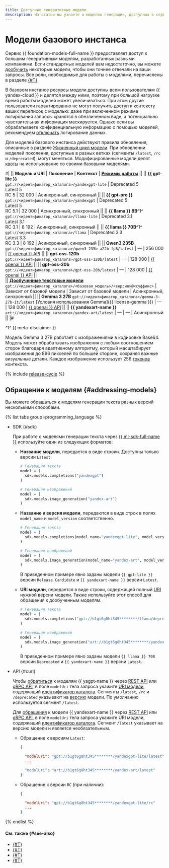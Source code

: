 ```yaml
---
title: Доступные генеративные модели
description: Из статьи вы узнаете о моделях генерации, доступных в сервисе {{ foundation-models-name }}.
---
```


# Модели базового инстанса

Сервис {{ foundation-models-full-name }} предоставляет доступ к большим генеративным моделям, разработанных разными компаниями. Если стандартных моделей вам недостаточно, вы можете [дообучить](../tuning/index.md) некоторые модели, чтобы они точнее отвечали на ваши запросы. Все роли, необходимые для работы с моделями, перечислены в разделе [{#T}](../../security/index.md).

В базовом инстансе ресурсы модели доступны всем пользователям {{ yandex-cloud }} и делятся между ними, поэтому при большой нагрузке время работы моделей может увеличиваться. При этом другие пользователи гарантированно не могут получить доступ к контексту ваших переписок с моделью: даже при включенном режиме логирования запросы хранятся в обезличенном виде, а потенциально чувствительная информация маскируется. Однако если вы обрабатываете конфиденциальную информацию с помощью моделей, рекомендуем [отключать](../../operations/disable-logging.md) логирование данных.

Для моделей базового инстанса действуют правила обновления, описанные в разделе [Жизненный цикл модели](#model-lifecycle). При обновлении моделей поколения, доступные в разных ветках (сегменты `/latest`, `/rc` и `/deprecated`), могут меняться. Модифицированные модели делят [квоты](../limits.md#quotas) на использование со своими базовыми моделями.

#|
|| **Модель и URI** | **Поколение** | **Контекст** | **[Режимы работы](./index.md#working-mode)** ||
|| **{{ gpt-lite }}** </br>`gpt://<идентификатор_каталога>/yandexgpt-lite`	| Deprecated 5</br>Latest 5</br>RC 5 | 32 000 | Асинхронный, синхронный ||
|| **{{ gpt-pro }}** </br>`gpt://<идентификатор_каталога>/yandexgpt` | Deprecated 5</br>Latest 5</br>RC 5.1 | 32 000 | Асинхронный, синхронный ||
|| **{{ llama }} 8B**^1^ </br>`gpt://<идентификатор_каталога>/llama-lite` | Deprecated 3.1</br>Latest 3.1</br>RC 3.1 | 8 192 | Асинхронный, синхронный ||
|| **{{ llama }} 70B**^1^ </br>`gpt://<идентификатор_каталога>/llama` | Deprecated 3.3</br>Latest 3.3</br>RC 3.3 | 8 192 | Асинхронный, синхронный ||
|| **Qwen3 235B** </br>`gpt://<идентификатор_каталога>/qwen3-235b-a22b-fp8/latest` | — | 256 000 | [{{ openai }} API](../openai-compatibility.md) ||
|| **gpt-oss-120b** </br>`gpt://<идентификатор_каталога>/gpt-oss-120b/latest` | — | 128 000 | [{{ openai }} API](../openai-compatibility.md) ||
|| **gpt-oss-20b** </br>`gpt://<идентификатор_каталога>/gpt-oss-20b/latest` | — | 128 000 | [{{ openai }} API](../openai-compatibility.md) ||  
|| [**Дообученные текстовые модели**](../tuning/index.md) </br>`gpt://<идентификатор_каталога>/<базовая_модель>/<версия>@<суффикс>` | Зависит от базовой модели | Зависит от базовой модели | Асинхронный, синхронный ||
|| **Gemma 3 27B**
`gpt://<идентификатор_каталога>/gemma-3-27b-it/latest`
[Условия использования Gemma]({{ license-gemma }}) | — | 128 000 | [{{ openai }} API](../openai-compatibility.md) ||
|| **{{ yandexart-name }}** </br>`art://<идентификатор_каталога>/yandex-art/latest` | — | — | Асинхронный ||
|#

^1^ {{ meta-disclaimer }}

Модель Gemma 3 27B работает с изображениями в кодировке Base64. Модель может обрабатывать изображения с любым соотношением сторон благодаря адаптивному алгоритму, который масштабирует изображения до 896 пикселей по большей стороне, сохраняя важные визуальные детали. Каждое изображение использует 256 [токенов](./tokens.md) контекста.

{% include [release-cycle](../../../_includes/ai-studio/release-cycle.md) %}

## Обращение к моделям {#addressing-models}

Вы можете обращаться к моделям генерации текста разных версий несколькими способами.

{% list tabs group=programming_language %}

- SDK {#sdk}

  При работе с моделями генерации текста через [{{ ml-sdk-full-name }}](../../sdk/index.md) используйте один из следующих форматов:

  * **Название модели**, передается в виде строки. Доступны только версии `Latest`.

    ```python
    # Генерация текста
    model = (
      sdk.models.completions("yandexgpt")
    )

    # Генерация изображений 
    model = (
      sdk.models.image_generation("yandex-art")
    )
    ```

  * **Название и версия модели**, передаются в виде строк в полях `model_name` и `model_version` соответственно.

    ```python
    # Генерация текста
    model = (
      sdk.models.completions(model_name="yandexgpt-lite", model_version="rc")
    )

    # Генерация изображений 
    model = (
      sdk.models.image_generation(model_name="yandex-art", model_version="latest")
    )
    ```

    В приведенном примере явно заданы модели `{{ gpt-lite }}` версии `Release Candidate` и `{{ yandexart-name }}` версии `Latest`.

  * **URI модели**, передается в виде строки, содержащей полный [URI](#generation) нужной версии модели. Также используйте этот способ для обращения к дообученным моделям.

    ```python
    # Генерация текста
    model = (
      sdk.models.completions("gpt://b1gt6g8ht345********/llama/deprecated")
    )

    # Генерация изображений 
    model = (
      sdk.models.image_generation("art://b1gt6g8ht345********/yandex-art/latest")
    )
    ```

      В приведенном примере явно заданы модели `{{ llama }} 70B` версии `Deprecated` и `{{ yandexart-name }}` версии `Latest`. 

- API {#curl}

  Чтобы [обратиться](../../operations/generation/create-prompt.md) к моделям {{ yagpt-name }} через [REST API](../../text-generation/api-ref/index.md) или [gRPC API](../../text-generation/api-ref/grpc/index.md), в поле `modelUri` тела запроса укажите [URI модели](#generation), содержащий [идентификатор каталога](../../../resource-manager/operations/folder/get-id.md). Сегменты `/latest`, `/rc` и `/deprecated` указывают на [версию](#model-lifecycle) модели. По умолчанию используется сегмент `/latest`.

  Для [обращения](../../operations/generation/yandexart-request.md) к модели {{ yandexart-name }} через [REST API](../../image-generation/api-ref/index.md) или [gRPC API](../../image-generation/api-ref/grpc/index.md), в поле `modelUri` тела запроса укажите URI модели, содержащий [идентификатор каталога](../../../resource-manager/operations/folder/get-id.md). Сегмент `/latest` указывает на версию модели и является необязательным.

  * Обращение к версиям `Latest`:

    ```json
    {

      "modelUri": "gpt://b1gt6g8ht345********/yandexgpt-lite/latest"
      ...

      "modelUri": "art://b1gt6g8ht345********/yandex-art/latest"
    }
    ```

  * Обращение к версии `RC` (при наличии):
  
    ```json
    {

      "modelUri": "gpt://b1gt6g8ht345********/yandexgpt-lite/rc"
      ...
    }
    ```
    
{% endlist %}

#### См. также {#see-also}

* [{#T}](../../operations/generation/create-prompt.md)
* [{#T}](../../operations/generation/async-request.md)
* [{#T}](../../operations/generation/yandexart-request.md)
* [{#T}](../../operations/batch/create.md)